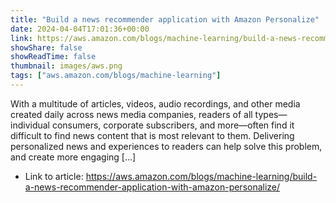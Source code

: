 ```yaml
---
title: "Build a news recommender application with Amazon Personalize"
date: 2024-04-04T17:01:36+00:00
link: https://aws.amazon.com/blogs/machine-learning/build-a-news-recommender-application-with-amazon-personalize/
showShare: false
showReadTime: false
thumbnail: images/aws.png
tags: ["aws.amazon.com/blogs/machine-learning"]
---
```

With a multitude of articles, videos, audio recordings, and other media created daily across news media companies, readers of all types—individual consumers, corporate subscribers, and more—often find it difficult to find news content that is most relevant to them. Delivering personalized news and experiences to readers can help solve this problem, and create more engaging […]

- Link to article: https://aws.amazon.com/blogs/machine-learning/build-a-news-recommender-application-with-amazon-personalize/